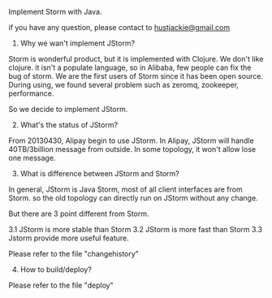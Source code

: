 

Implement Storm with Java.

if you have any question, please contact to hustjackie@gmail.com

1. Why we wan't implement JStorm?

Storm is wonderful product, but it is implemented with Clojure. We don't like clojure.
it isn't a populate language, so in Alibaba, few people can fix the bug of storm.
We are the first users of Storm since it has been open source. During using, we found 
several problem such as zeromq, zookeeper, performance. 

So we decide to implement JStorm.


2. What's the status of JStorm?

From 20130430, Alipay begin to use JStorm. In Alipay, JStorm will handle 
40TB/3billion message from outside. In some topology, it won't allow lose one message.


3. What is difference between JStorm and Storm?

In general, JStorm is Java Storm, most of all client interfaces are from Storm. so the 
old topology can directly run on JStorm without any change.

But there are 3 point different from Storm.

3.1 JStorm is more stable than Storm
3.2 JStorm is more fast than Storm
3.3 Jstorm provide more useful feature.

Please refer to the file "changehistory"


4. How to build/deploy?

Please refer to the file "deploy"



    